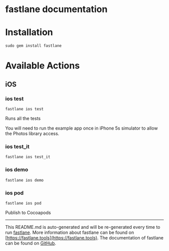 fastlane documentation
================
# Installation
```
sudo gem install fastlane
```
# Available Actions
## iOS
### ios test
```
fastlane ios test
```
Runs all the tests

You will need to run the example app once in iPhone 5s simulator to allow the Photos library access.
### ios test_it
```
fastlane ios test_it
```

### ios demo
```
fastlane ios demo
```

### ios pod
```
fastlane ios pod
```
Publish to Cocoapods

----

This README.md is auto-generated and will be re-generated every time to run [fastlane](https://fastlane.tools).
More information about fastlane can be found on [https://fastlane.tools](https://fastlane.tools).
The documentation of fastlane can be found on [GitHub](https://github.com/fastlane/fastlane/tree/master/fastlane).